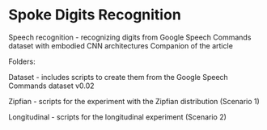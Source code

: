 # Spoke Digits Recognition

Speech recognition - recognizing digits from Google Speech Commands dataset with embodied CNN architectures
Companion of the article 

Folders:

Dataset - includes scripts to create them from the Google Speech Commands dataset v0.02

Zipfian - scripts for the experiment with the Zipfian distribution (Scenario 1)

Longitudinal - scripts for the longitudinal experiment (Scenario 2)



